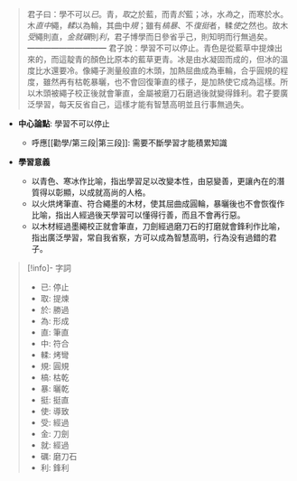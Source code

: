 > 君子曰：學不可以*已*。青，*取*之於藍，而青*於*藍；冰，水*為*之，而寒於水。木*直中*繩，*輮*以為輪，其曲中*規*；雖有*槁暴*、不*復挺*者，輮*使*之然也。故木*受*繩則直，*金就礪*則*利*，君子博學而日參省乎己，則知明而行無過矣。 
> ━━━━━━━━━━
> 君子說：學習不可以停止。青色是從藍草中提煉出來的，而這靛青的顏色比原本的藍草更青。冰是由水凝固而成的，但冰的溫度比水還要冷。像繩子測量般直的木頭，加熱屈曲成為車輪，合乎圓規的程度，雖然再有枯乾暴曬，也不會回復筆直的樣子，是加熱使它成為這樣。所以木頭被繩子校正後就會筆直，金屬被磨刀石磨過後就變得鋒利。君子要廣泛學習，每天反省自己，這樣才能有智慧高明並且行事無過失。

- **中心論點**: 學習不可以停止
	- 呼應[[勸學/第三段|第三段]]: 需要不斷學習才能積累知識

- **學習意義**
	- 以青色、寒冰作比喻，指出<span class="hi-green">學習足以改變本性，由惡變善</span>，更讓內在的潛質得以彰顯，以成就高尚的人格。
	- 以火烘烤筆直、符合繩墨的木材，使其屈曲成圓輪，暴曬後也不會恢復作比喻，指出人<span class="hi-green">經過後天學習可以懂得行善，而且不會再行惡</span>。
	- 以木材經過墨繩校正就會筆直，刀劍經過磨刀石的打磨就會鋒利作比喻，指出<span class="hi-green">廣泛學習，常自我省察，方可以成為智慧高明，行為没有過錯的君子</span>。

> [!info]- 字詞
> - 已: 停止
> - 取: 提煉
> - 於: 勝過
> - 為: 形成
> - 直: 筆直
> - <span class="hi-orange">中: 符合</span>
> - 輮: 烤彎
> - 規: 圓規
> - 槁: 枯乾
> - 暴: 曬乾
> - 挺: 挺直
> - 使: 導致
> - 受: 經過
> - 金: 刀劍
> - 就: 經過
> - 礪: 磨刀石
> - 利: 鋒利
